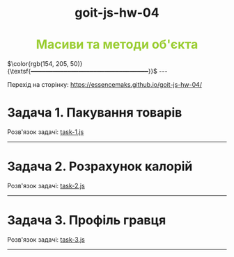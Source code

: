 <h1 align="center">goit-js-hw-04</h1>
<h1 align="center" style="color : yellowgreen" > Масиви та методи об'єкта</h2>
$\color{rgb(154, 205, 50)}{\textsf{━━━━━━━━━━━━━━━━━━━━━━━━━━━━━━━━}}$
---

Перехід на сторінку: <a href="https://essencemaks.github.io/goit-js-hw-04/" target="_blank">https://essencemaks.github.io/goit-js-hw-04/</a>

# **Задача 1. Пакування товарів**

Розв'язок задачі: [task-1.js](./js/task-1.js)

---

# **Задача 2. Розрахунок калорій**

Розв'язок задачі: [task-2.js](./js/task-2.js)

---

# **Задача 3. Профіль гравця**

Розв'язок задачі: [task-3.js](./js/task-3.js)

---
